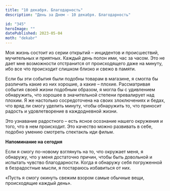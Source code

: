 ```yaml
---
title: "10 декабря. Благодарность"
description: "День за Днем - 10 декабря. Благодарность"

id: "345"
heroImage: ""
datePublished: 2023-05-04
moth: "dekabr"
---
```


Моя жизнь состоит из серии открытий – инцидентов и происшествий, мучительных и
приятных. Каждый день полон ими, час за часом. Это не дает мне возможности
отстранится от происходящего даже на минуту, ибо все что происходит слишком
близко и свежо в памяти.

Если бы эти события были подобны товарам в магазине, я смогла бы различить
какие из них хорошие, а какие – плохие. Рассматривая события своей жизни
подобным образом, я могла бы с удивлением обнаружить, что хорошее в
значительной степени превалирует над плохим. Я же настолько сосредоточена на
своих злоключениях и бедах, что вряд ли смогу уделить минуту, чтобы обнаружить
то, что приносит радость и удовлетворение в каждодневной жизни.

Это узнавание радостного – есть ясное осознание нашего окружения и того, что в
нем происходит. Это качество можно развивать в себе, подобно умению смотреть
спектакль иди фильм.

**Напоминание на сегодня**

Если я смогу по-новому взглянуть на то, что окружает меня, я обнаружу, что у
меня достаточно причин, чтобы быть довольной и испытать чувство благодарности.
Когда я обнаружу себя погруженной в безрадостные мысли, я постараюсь
избавиться от них.

«Пусть я смогу окинуть свежим взором самые обычные вещи, происходящие каждый
день».
